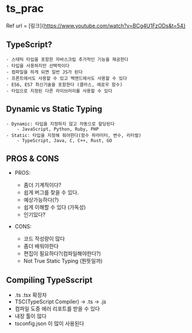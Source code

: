 # ts_prac

Ref url = [링크]{https://www.youtube.com/watch?v=BCg4U1FzODs&t=54}

## TypeScript?
    - 스테틱 타입을 포함한 자바스크립 추가적인 기능을 제공한다  
    - 타입을 사용하지만 선택적이다 
    - 컴파일을 하게 되면 일반 JS가 된다 
    - 프론트에서도 사용할 수 있고 백엔드에서도 사용할 수 있다
    - ES6, ES7 최신기술을 포함한다 (클라스, 에로우 함수)
    - 타입으로 지정된 다른 라이브러리를 사용할 수 있다


## Dynamic vs Static Typing
    - Dynamic: 타입을 지정하지 않고 자동으로 할당된다
        - JavaScript, Python, Ruby, PHP
    - Static: 타입을 지정해 줘야한다(함수 파라미터, 변수, 리터럴)
        - TypeScript, Java, C, C++, Rust, GO

## PROS & CONS
- PROS:
  - 좀더 기계적이다?
  - 쉽게 버그를 찾을 수 있다.
  - 예상가능하다(?)
  - 쉽게 이해할 수 있다 (가독성)
  - 인기있다?

- CONS:
  - 코드 작성량이 많다
  - 좀더 배워야한다
  - 편집이 필요하다?(컴파일해야한다?)
  - Not True Static Typing (뭔뜻일까)


## Compiling TypeSscript
- .ts .tsx 확장자
- TSC(TypeScript Compiler) -> .ts -> .js
- 컴파일 도중 에러 리포트를 받을 수 있다
- 내장 툴이 많다
- tsconfig.json 이 많이 사용된다



